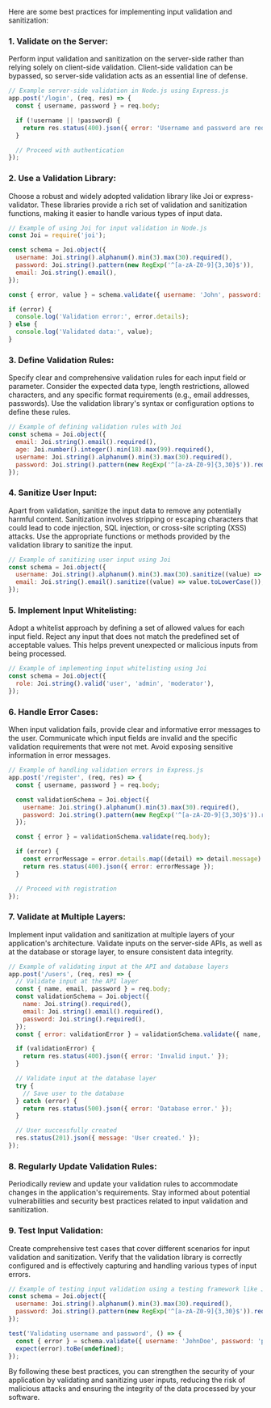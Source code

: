Here are some best practices for implementing input validation and sanitization:

### 1. Validate on the Server: 
Perform input validation and sanitization on the server-side rather than relying solely on client-side validation. Client-side validation can be bypassed, so server-side validation acts as an essential line of defense.
```js
// Example server-side validation in Node.js using Express.js
app.post('/login', (req, res) => {
  const { username, password } = req.body;

  if (!username || !password) {
    return res.status(400).json({ error: 'Username and password are required.' });
  }

  // Proceed with authentication
});
```

### 2. Use a Validation Library: 
Choose a robust and widely adopted validation library like Joi or express-validator. These libraries provide a rich set of validation and sanitization functions, making it easier to handle various types of input data.
```js
// Example of using Joi for input validation in Node.js
const Joi = require('joi');

const schema = Joi.object({
  username: Joi.string().alphanum().min(3).max(30).required(),
  password: Joi.string().pattern(new RegExp('^[a-zA-Z0-9]{3,30}$')),
  email: Joi.string().email(),
});

const { error, value } = schema.validate({ username: 'John', password: '123456' });

if (error) {
  console.log('Validation error:', error.details);
} else {
  console.log('Validated data:', value);
}
```

### 3. Define Validation Rules: 
Specify clear and comprehensive validation rules for each input field or parameter. Consider the expected data type, length restrictions, allowed characters, and any specific format requirements (e.g., email addresses, passwords). Use the validation library's syntax or configuration options to define these rules.
```js
// Example of defining validation rules with Joi
const schema = Joi.object({
  email: Joi.string().email().required(),
  age: Joi.number().integer().min(18).max(99).required(),
  username: Joi.string().alphanum().min(3).max(30).required(),
  password: Joi.string().pattern(new RegExp('^[a-zA-Z0-9]{3,30}$')).required(),
});
```

### 4. Sanitize User Input: 
Apart from validation, sanitize the input data to remove any potentially harmful content. Sanitization involves stripping or escaping characters that could lead to code injection, SQL injection, or cross-site scripting (XSS) attacks. Use the appropriate functions or methods provided by the validation library to sanitize the input.
```js
// Example of sanitizing user input using Joi
const schema = Joi.object({
  username: Joi.string().alphanum().min(3).max(30).sanitize((value) => value.trim()),
  email: Joi.string().email().sanitize((value) => value.toLowerCase()),
});
```

### 5. Implement Input Whitelisting: 
Adopt a whitelist approach by defining a set of allowed values for each input field. Reject any input that does not match the predefined set of acceptable values. This helps prevent unexpected or malicious inputs from being processed.
```js
// Example of implementing input whitelisting using Joi
const schema = Joi.object({
  role: Joi.string().valid('user', 'admin', 'moderator'),
});
```

### 6. Handle Error Cases: 
When input validation fails, provide clear and informative error messages to the user. Communicate which input fields are invalid and the specific validation requirements that were not met. Avoid exposing sensitive information in error messages.
```js
// Example of handling validation errors in Express.js
app.post('/register', (req, res) => {
  const { username, password } = req.body;

  const validationSchema = Joi.object({
    username: Joi.string().alphanum().min(3).max(30).required(),
    password: Joi.string().pattern(new RegExp('^[a-zA-Z0-9]{3,30}$')).required(),
  });

  const { error } = validationSchema.validate(req.body);

  if (error) {
    const errorMessage = error.details.map((detail) => detail.message).join(', ');
    return res.status(400).json({ error: errorMessage });
  }

  // Proceed with registration
});
```

### 7. Validate at Multiple Layers: 
Implement input validation and sanitization at multiple layers of your application's architecture. Validate inputs on the server-side APIs, as well as at the database or storage layer, to ensure consistent data integrity.
```js
// Example of validating input at the API and database layers
app.post('/users', (req, res) => {
  // Validate input at the API layer
  const { name, email, password } = req.body;
  const validationSchema = Joi.object({
    name: Joi.string().required(),
    email: Joi.string().email().required(),
    password: Joi.string().required(),
  });
  const { error: validationError } = validationSchema.validate({ name, email, password });

  if (validationError) {
    return res.status(400).json({ error: 'Invalid input.' });
  }

  // Validate input at the database layer
  try {
    // Save user to the database
  } catch (error) {
    return res.status(500).json({ error: 'Database error.' });
  }

  // User successfully created
  res.status(201).json({ message: 'User created.' });
});
```

### 8. Regularly Update Validation Rules: 
Periodically review and update your validation rules to accommodate changes in the application's requirements. Stay informed about potential vulnerabilities and security best practices related to input validation and sanitization.

### 9. Test Input Validation: 
Create comprehensive test cases that cover different scenarios for input validation and sanitization. Verify that the validation library is correctly configured and is effectively capturing and handling various types of input errors.
```js
// Example of testing input validation using a testing framework like Jest
const schema = Joi.object({
  username: Joi.string().alphanum().min(3).max(30).required(),
  password: Joi.string().pattern(new RegExp('^[a-zA-Z0-9]{3,30}$')).required(),
});

test('Validating username and password', () => {
  const { error } = schema.validate({ username: 'JohnDoe', password: 'password123' });
  expect(error).toBe(undefined);
});
```

By following these best practices, you can strengthen the security of your application by validating and sanitizing user inputs, reducing the risk of malicious attacks and ensuring the integrity of the data processed by your software.




